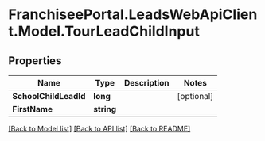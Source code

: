 # FranchiseePortal.LeadsWebApiClient.Model.TourLeadChildInput

## Properties

Name | Type | Description | Notes
------------ | ------------- | ------------- | -------------
**SchoolChildLeadId** | **long** |  | [optional] 
**FirstName** | **string** |  | 

[[Back to Model list]](../README.md#documentation-for-models) [[Back to API list]](../README.md#documentation-for-api-endpoints) [[Back to README]](../README.md)

